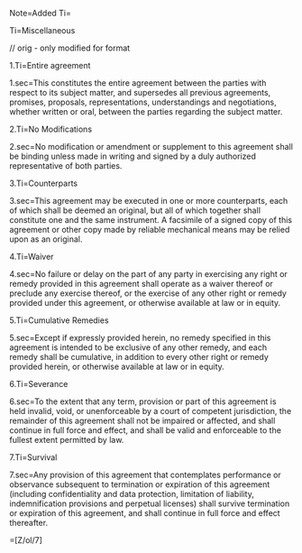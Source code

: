 Note=Added Ti=

Ti=Miscellaneous

// orig - only modified for format 

1.Ti=Entire agreement

1.sec=This constitutes the entire agreement between the parties with respect to its subject matter, and supersedes all previous agreements, promises, proposals, representations, understandings and negotiations, whether written or oral, between the parties regarding the subject matter.

2.Ti=No Modifications

2.sec=No modification or amendment or supplement to this agreement shall be binding unless made in writing and signed by a duly authorized representative of both parties.

3.Ti=Counterparts

3.sec=This agreement may be executed in one or more counterparts, each of which shall be deemed an original, but all of which together shall constitute one and the same instrument. A facsimile of a signed copy of this agreement or other copy made by reliable mechanical means may be relied upon as an original.

4.Ti=Waiver

4.sec=No failure or delay on the part of any party in exercising any right or remedy provided in this agreement shall operate as a waiver thereof or preclude any exercise thereof, or the exercise of any other right or remedy provided under this agreement, or otherwise available at law or in equity.

5.Ti=Cumulative Remedies

5.sec=Except if expressly provided herein, no remedy specified in this agreement is intended to be exclusive of any other remedy, and each remedy shall be cumulative, in addition to every other right or remedy provided herein, or otherwise available at law or in equity.

6.Ti=Severance

6.sec=To the extent that any term, provision or part of this agreement is held invalid, void, or unenforceable by a court of competent jurisdiction, the remainder of this agreement shall not be impaired or affected, and shall continue in full force and effect, and shall be valid and enforceable to the fullest extent permitted by law.

7.Ti=Survival

7.sec=Any provision of this agreement that contemplates performance or observance subsequent to termination or expiration of this agreement (including confidentiality and data protection, limitation of liability, indemnification provisions and perpetual licenses) shall survive termination or expiration of this agreement, and shall continue in full force and effect thereafter.

=[Z/ol/7]